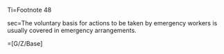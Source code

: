 Ti=Footnote 48

sec=The voluntary basis for actions to be taken by emergency workers is usually covered in emergency arrangements.

=[G/Z/Base]

